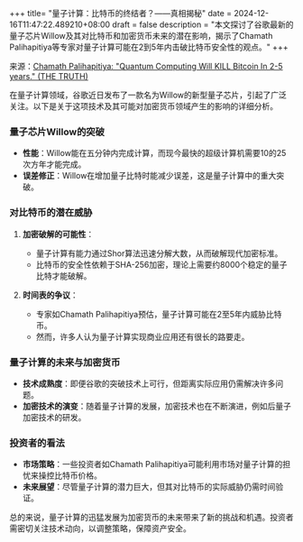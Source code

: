 +++
title= "量子计算：比特币的终结者？——真相揭秘"
date = 2024-12-16T11:47:22.489210+08:00
draft = false
description = "本文探讨了谷歌最新的量子芯片Willow及其对比特币和加密货币未来的潜在影响，揭示了Chamath Palihapitiya等专家对量子计算可能在2到5年内击破比特币安全性的观点。"
+++

来源：[Chamath Palihapitiya: "Quantum Computing Will KILL Bitcoin In 2-5 years." (THE TRUTH)](https://www.youtube.com/watch?v=KJWeJhmTKkw)

在量子计算领域，谷歌近日发布了一款名为Willow的新型量子芯片，引起了广泛关注。以下是关于这项技术及其可能对加密货币领域产生的影响的详细分析。

### 量子芯片Willow的突破

- **性能**：Willow能在五分钟内完成计算，而现今最快的超级计算机需要10的25次方年才能完成。
- **误差修正**：Willow在增加量子比特时能减少误差，这是量子计算中的重大突破。

### 对比特币的潜在威胁

1. **加密破解的可能性**：
   - 量子计算有能力通过Shor算法迅速分解大数，从而破解现代加密标准。
   - 比特币的安全性依赖于SHA-256加密，理论上需要约8000个稳定的量子比特才能破解。

2. **时间表的争议**：
   - 专家如Chamath Palihapitiya预估，量子计算可能在2至5年内威胁比特币。
   - 然而，许多人认为量子计算实现商业应用还有很长的路要走。

### 量子计算的未来与加密货币

- **技术成熟度**：即便谷歌的突破技术上可行，但距离实际应用仍需解决许多问题。
- **加密技术的演变**：随着量子计算的发展，加密技术也在不断演进，例如后量子加密技术的研发。

### 投资者的看法

- **市场策略**：一些投资者如Chamath Palihapitiya可能利用市场对量子计算的担忧来操控比特币价格。
- **未来展望**：尽管量子计算的潜力巨大，但其对比特币的实际威胁仍需时间验证。

总的来说，量子计算的迅猛发展为加密货币的未来带来了新的挑战和机遇。投资者需密切关注技术动向，以调整策略，保障资产安全。